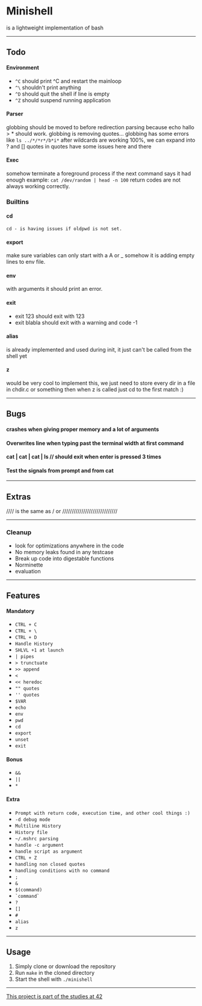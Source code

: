 # Minishell
is a lightweight implementation of bash

---
## Todo
#### Environment
- ```^C``` should print ^C and restart the mainloop
- ```^\``` shouldn't print anything
- ```^D``` should quit the shell if line is empty
- ```^Z``` should suspend running application

#### Parser
globbing should be moved to before redirection parsing because echo hallo > * should work.
globbing is removing quotes...
globbing has some errors like ```ls ../*/*r*/b*i*```
after wildcards are working 100%, we can expand into ? and []
quotes in quotes have some issues here and there

#### Exec
somehow terminate a foreground process if the next command says it had enough example: ```cat /dev/random | head -n 100```
return codes are not always working correctly.

### Builtins
#### cd
```cd - is having issues if oldpwd is not set.```
#### export
make sure variables can only start with a A or _
somehow it is adding empty lines to env file.
#### env
with arguments it should print an error.
#### exit
- exit 123 should exit with 123
- exit blabla should exit with a warning and code -1
#### alias
is already implemented and used during init, it just can't be called from the shell yet
#### z
would be very cool to implement this, we just need to store every dir in a file in chdir.c or something
then when z is called just cd to the first match :)

---
## Bugs
#### crashes when giving proper memory and a lot of arguments
#### Overwrites line when typing past the terminal width at first command
#### cat | cat | cat | ls // should exit when enter is pressed 3 times
#### Test the signals from prompt and from cat
---
## Extras
//// is the same as / or /////////////////////////////

---
### Cleanup
- look for optimizations anywhere in the code
- No memory leaks found in any testcase
- Break up code into digestable functions
- Norminette
- evaluation

---
## Features
#### Mandatory
- ```CTRL + C```
- ```CTRL + \```
- ```CTRL + D```
- ```Handle History```
- ```SHLVL +1 at launch```
- ```| pipes```
- ```> trunctuate```
- ```>> append```
- ```<```
- ```<< heredoc```
- ```"" quotes```
- ```'' quotes```
- ```$VAR```
- ```echo```
- ```env```
- ```pwd```
- ```cd```
- ```export```
- ```unset```
- ```exit```
#### Bonus
- ```&&```
- ```||```
- ```*```
#### Extra
- ```Prompt with return code, execution time, and other cool things :)```
- ```-d debug mode```
- ```Multiline History```
- ```History file```
- ```~/.mshrc parsing```
- ```handle -c argument```
- ```handle script as argument```
- ```CTRL + Z```
- ```handling non closed quotes```
- ```handling conditions with no command```
- ```;```
- ```&```
- ```$(command)```
- ``` `command` ```
- ```?```
- ```[]```
- ```#```
- ```alias```
- ```z```

---
## Usage
1. Simply clone or download the repository
2. Run `make` in the cloned directory
3. Start the shell with `./minishell`

---
[This project is part of the studies at 42](https://42.fr/en/homepage/)
